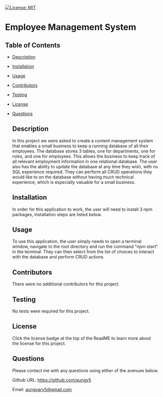 [![License: MIT](https://img.shields.io/badge/License-MIT-blue.svg)](https://opensource.org/licenses/MIT)

  # Employee Management System
  ## Table of Contents
- [Description](#description)

- [Installation](#installation)

- [Usage](#usage)

- [Contributors](#contributors)

- [Testing](#testing)

- [License](#license)

- [Questions](#questions)

  ## Description
  In this project we were asked to create a content management system that enables a small business to keep a running database of all their employees. The database stores 3 tables, one for departments, one for roles, and one for employees. This allows the business to keep track of all relevant employment information in one relational database. The user also has the ability to update the database at any time they wish, with no SQL experience required. They can perform all CRUD operations they would like to on the database without having much technical experience, which is especially valuable for a small business.
  ## Installation
  In order for this application to work, the user will need to install 3 npm packages, installation steps are listed below.
  ## Usage
  To use this application, the user simply needs to open a terminal window, navigate to the root directory and run the command "npm start" in the terminal. They can then select from the list of choices to interact with the database and perform CRUD actions.
  ## Contributors
  There were no additional contributors for this project.
  ## Testing
  No tests were required for this project.
  ## License
  Click the license badge at the top of the ReadME to learn more about the license for this project. 

  ## Questions

  Please contact me with any questions using either of the avenues below. 

  Github URL: https://github.com/aungy5

  Email: aungvary5@gmail.com
